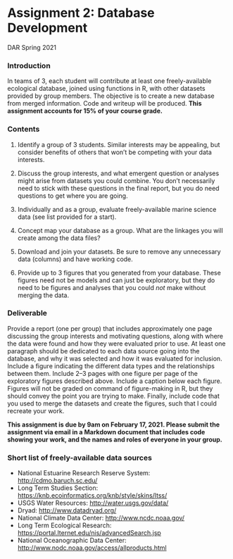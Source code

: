 Assignment 2: Database Development
================
DAR
Spring 2021

### Introduction

In teams of 3, each student will contribute at least one
freely-available ecological database, joined using functions in R, with
other datasets provided by group members. The objective is to create a
new database from merged information. Code and writeup will be produced.
**This assignment accounts for 15% of your course grade.**

### Contents

1.  Identify a group of 3 students. Similar interests may be appealing,
    but consider benefits of others that won’t be competing with your
    data interests.

2.  Discuss the group interests, and what emergent question or analyses
    might arise from datasets you could combine. You don’t necessarily
    need to stick with these questions in the final report, but you do
    need questions to get where you are going.

3.  Individually and as a group, evaluate freely-available marine
    science data (see list provided for a start).

4.  Concept map your database as a group. What are the linkages you will
    create among the data files?

5.  Download and join your datasets. Be sure to remove any unnecessary
    data (columns) and have working code.

6.  Provide up to 3 figures that you generated from your database. These
    figures need not be models and can just be exploratory, but they do
    need to be figures and analyses that you could *not* make without
    merging the data.

### Deliverable

Provide a report (one per group) that includes approximately one page
discussing the group interests and motivating questions, along with
where the data were found and how they were evaluated prior to use. At
least one paragraph should be dedicated to each data source going into
the database, and why it was selected and how it was evaluated for
inclusion. Include a figure indicating the different data types and the
relationships between them. Include 2–3 pages with one figure per page
of the exploratory figures described above. Include a caption below each
figure. Figures will not be graded on command of figure-making in R, but
they should convey the point you are trying to make. Finally, include
code that you used to merge the datasets and create the figures, such
that I could recreate your work.

**This assignment is due by 9am on February 17, 2021. Please submit the
assignment via email in a Markdown document that includes code showing
your work, and the names and roles of everyone in your group.**

### Short list of freely-available data sources

  - National Estuarine Research Reserve System:
    <http://cdmo.baruch.sc.edu/>
  - Long Term Studies Section:
    <https://knb.ecoinformatics.org/knb/style/skins/ltss/>
  - USGS Water Resources: <http://water.usgs.gov/data/>
  - Dryad: <http://www.datadryad.org/>
  - National Climate Data Center: <http://www.ncdc.noaa.gov/>
  - Long Term Ecological Research:
    <https://portal.lternet.edu/nis/advancedSearch.jsp>
  - National Oceanographic Data Center:
    <http://www.nodc.noaa.gov/access/allproducts.html>
